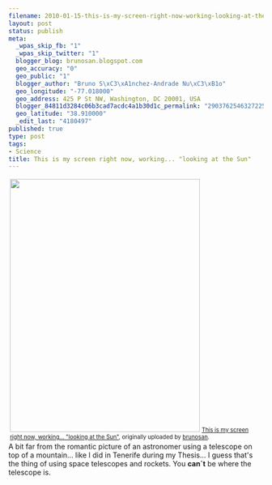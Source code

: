 ```yaml
--- 
filename: 2010-01-15-this-is-my-screen-right-now-working-looking-at-the-sun.md
layout: post
status: publish
meta: 
  _wpas_skip_fb: "1"
  _wpas_skip_twitter: "1"
  blogger_blog: brunosan.blogspot.com
  geo_accuracy: "0"
  geo_public: "1"
  blogger_author: "Bruno S\xC3\xA1nchez-Andrade Nu\xC3\xB1o"
  geo_longitude: "-77.018000"
  geo_address: 425 P St NW, Washington, DC 20001, USA
  blogger_84811d3284c06b3cad7acdc4a1b30d1c_permalink: "2903762546327225907"
  geo_latitude: "38.910000"
  _edit_last: "4180497"
published: true
type: post
tags: 
- Science
title: This is my screen right now, working... "looking at the Sun"
---
```

<div style="text-align:left;padding:3px;"><a title="photo sharing" href="http://www.flickr.com/photos/nasonurb/4274416019/"><img class="aligncenter" src="http://farm5.static.flickr.com/4057/4274416019_bb08e84c0b.jpg" alt="" width="375" height="500" /></a>
<span style="font-size:.8em;margin-top:0;"><a href="http://www.flickr.com/photos/nasonurb/4274416019/">This is my screen right now, working... "looking at the Sun"</a>, originally uploaded by <a href="http://www.flickr.com/people/nasonurb/">brunosan</a>.</span></div>
A bit far from the romantic picture of an astronomer using a telescope on top of a mountain... like I did in Tenerife during my Thesis...
I guess that's the thing of using space telescopes and rockets. You <strong>can´t</strong> be where the telescope is.

